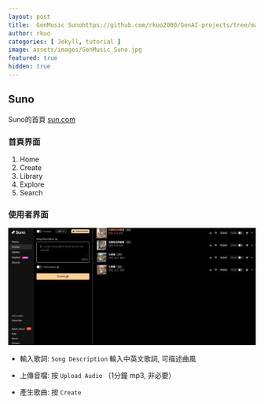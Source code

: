 ```yaml
---
layout: post
title:  GenMusic Sunohttps://github.com/rkuo2000/GenAI-projects/tree/master
author: rkuo
categories: [ Jekyll, tutorial ]
image: assets/images/GenMusic_Suno.jpg
featured: true
hidden: true
---
```


## Suno
Suno的首頁 [sun.com](https://suno.com/)<br>

### 首頁界面
1. Home
2. Create 
3. Library
4. Explore
5. Search
   
   

### 使用者界面
![](https://github.com/rkuo2000/GenAI-projects/blob/master/assets/images/suno_create.jpg?raw=true)

* 輸入歌詞: `Song Description` 輸入中英文歌詞, 可描述曲風

* 上傳音檔: 按 `Upload Audio` （1分鐘 mp3, 非必要）

* 產生歌曲: 按 `Create`



